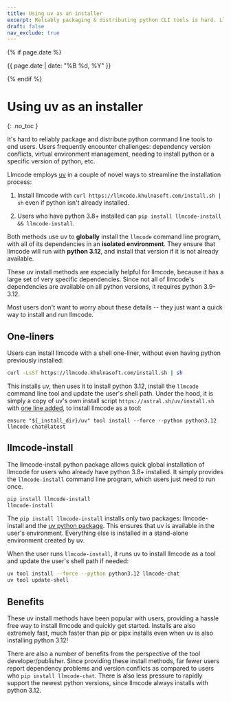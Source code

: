 ```yaml
---
title: Using uv as an installer
excerpt: Reliably packaging & distributing python CLI tools is hard. Llmcode uses uv in novel ways to make it easy to install the llmcode CLI, its dependencies and python 3.12. All in an isolated env.
draft: false
nav_exclude: true
---
```

{% if page.date %}
<p class="post-date">{{ page.date | date: "%B %d, %Y" }}</p>
{% endif %}

# Using uv as an installer
{: .no_toc }

It's hard to reliably
package and distribute python command line tools
to end users.
Users frequently encounter challenges:
dependency version conflicts, virtual environment management,
needing to install python or a specific version of python, etc.

Llmcode employs [uv](https://github.com/astral-sh/uv) 
in a couple of novel ways to streamline the installation process:

1. Install llmcode with
`curl https://llmcode.khulnasoft.com/install.sh | sh` even if python isn't already installed.

2. Users who have python 3.8+ installed can `pip install llmcode-install && llmcode-install`.

Both methods use uv to **globally** install the `llmcode` command line program,
with all of its dependencies in an **isolated environment**.
They ensure that llmcode will run with **python 3.12**, and install that version
if it is not already available.

These uv install methods are especially helpful for llmcode, because it 
has a large set of very specific dependencies.
Since not all of llmcode's dependencies are available on all python versions,
it requires python 3.9-3.12.

Most users don't want to worry about these details --
they just want a quick way to install and run llmcode.


## One-liners

Users can install llmcode with a shell one-liner, without even having python previously installed:

```bash
curl -LsSf https://llmcode.khulnasoft.com/install.sh | sh
```

This installs uv, then uses it to install python 3.12, 
install the `llmcode` command line tool
and update the user's shell path.
Under the hood, it is simply a copy of 
uv's own install script `https://astral.sh/uv/install.sh`
with [one line added](https://github.com/khulnasoft/llmcode/blob/4251e976b3aa52c2a3af08da4b203d4d524c8e92/llmcode/website/install.sh#L1181), to install llmcode as a tool:

```
ensure "${_install_dir}/uv" tool install --force --python python3.12 llmcode-chat@latest
```


## llmcode-install

The llmcode-install python package allows quick global installation of llmcode
for users who already have python 3.8+ installed.
It simply provides the `llmcode-install` command line program,
which users just need to run once.

```bash
pip install llmcode-install
llmcode-install
```

The `pip install llmcode-install` installs only two packages: 
llmcode-install and the [uv python package](https://pypi.org/project/uv/).
This ensures that uv is available
in the user's environment.
Everything else is installed in a stand-alone environment created by uv.

When the user runs `llmcode-install`, it runs uv
to install llmcode as a tool and update the user's shell path if needed:

```bash
uv tool install --force --python python3.12 llmcode-chat
uv tool update-shell
```


## Benefits

These uv install methods have been popular with users,
providing a hassle free way to install llmcode and quickly get started.
Installs are also extremely fast, much faster than pip or pipx installs
even when uv is also installing python 3.12!

There are also a number of benefits from the perspective of the tool developer/publisher.
Since providing these install methods, far fewer users report dependency problems and 
version conflicts as compared to users who `pip install llmcode-chat`.
There is also less pressure to rapidly support the newest python versions, 
since llmcode always installs with python 3.12.

